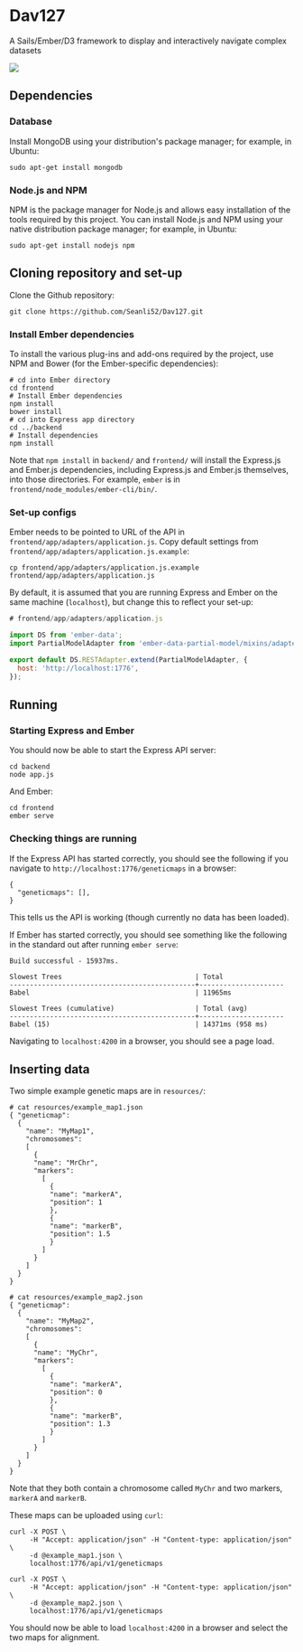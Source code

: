 # Dav127
A Sails/Ember/D3 framework to display and interactively navigate complex datasets

<img
src="https://cloud.githubusercontent.com/assets/20571319/19416034/f1ee92b8-93d0-11e6-94a8-c18018ba40dc.png" align="center">

## Dependencies

### Database

Install MongoDB using your distribution's package manager; for example, in Ubuntu:
```
sudo apt-get install mongodb
```

### Node.js and NPM

NPM is the package manager for Node.js and allows easy installation of the tools required by this
project. You can install Node.js and NPM using your native distribution package manager; for example, in
Ubuntu:

```
sudo apt-get install nodejs npm
```

## Cloning repository and set-up

Clone the Github repository:

```
git clone https://github.com/Seanli52/Dav127.git
```

### Install Ember dependencies

To install the various plug-ins and add-ons required by the project, use NPM and Bower (for the
Ember-specific dependencies):

```
# cd into Ember directory
cd frontend
# Install Ember dependencies
npm install
bower install
# cd into Express app directory
cd ../backend
# Install dependencies
npm install
```

Note that `npm install` in `backend/` and `frontend/` will install the Express.js and
Ember.js dependencies, including Express.js and Ember.js themselves, into those directories. For
example, `ember` is in `frontend/node_modules/ember-cli/bin/`.

### Set-up configs

Ember needs to be pointed to URL of the API in `frontend/app/adapters/application.js`. Copy default settings from `frontend/app/adapters/application.js.example`:

```
cp frontend/app/adapters/application.js.example frontend/app/adapters/application.js
```
By default, it is assumed that you are running Express and Ember on the same machine (`localhost`), but change this to reflect your set-up:

```javascript
# frontend/app/adapters/application.js

import DS from 'ember-data';
import PartialModelAdapter from 'ember-data-partial-model/mixins/adapter';

export default DS.RESTAdapter.extend(PartialModelAdapter, {
  host: 'http://localhost:1776',
});
```
## Running

### Starting Express and Ember

You should now be able to start the Express API server:

```
cd backend
node app.js
```

And Ember:

```
cd frontend
ember serve
```

### Checking things are running

If the Express API has started correctly, you should see the following if you navigate to `http://localhost:1776/geneticmaps` in a browser:

```
{
  "geneticmaps": [],
}
```
This tells us the API is working (though currently no data has been loaded).

If Ember has started correctly, you should see something like the following in the standard out after running `ember serve`:

```
Build successful - 15937ms.

Slowest Trees                                 | Total
----------------------------------------------+---------------------
Babel                                         | 11965ms

Slowest Trees (cumulative)                    | Total (avg)
----------------------------------------------+---------------------
Babel (15)                                    | 14371ms (958 ms)
```
Navigating to `localhost:4200` in a browser, you should see a page load.

## Inserting data

Two simple example genetic maps are in `resources/`:

```
# cat resources/example_map1.json
{ "geneticmap":
  {
    "name": "MyMap1",
    "chromosomes":
    [
      {
      "name": "MrChr",
      "markers":
        [
          {
          "name": "markerA",
          "position": 1
          },
          {
          "name": "markerB",
          "position": 1.5
          }
        ]
      }
    ]
  }
}

# cat resources/example_map2.json
{ "geneticmap":
  {
    "name": "MyMap2",
    "chromosomes":
    [
      {
      "name": "MyChr",
      "markers":
        [
          {
          "name": "markerA",
          "position": 0
          },
          {
          "name": "markerB",
          "position": 1.3
          }
        ]
      }
    ]
  }
}
```
Note that they both contain a chromosome called `MyChr` and two markers, `markerA` and `markerB`.

These maps can be uploaded using `curl`:

```
curl -X POST \
     -H "Accept: application/json" -H "Content-type: application/json" \
     -d @example_map1.json \
     localhost:1776/api/v1/geneticmaps

curl -X POST \
     -H "Accept: application/json" -H "Content-type: application/json" \
     -d @example_map2.json \
     localhost:1776/api/v1/geneticmaps

```

You should now be able to load `localhost:4200` in a browser and select the two maps for alignment.
